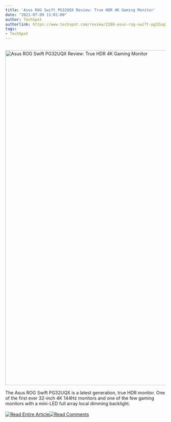 ```yaml
---
title: 'Asus ROG Swift PG32UQX Review: True HDR 4K Gaming Monitor'
date: "2021-07-09 11:01:00"
author: TechSpot
authorlink: https://www.techspot.com/review/2288-asus-rog-swift-pg32uqx/
tags:
- TechSpot
---
```

<a href="https://www.techspot.com/review/2288-asus-rog-swift-pg32uqx/" target="_blank"><img src="https://static.techspot.com/images2/news/ts3_thumbs/2021/07/2021-07-08-ts3_thumbs-e71.jpg" width="1500" height="1050" style="padding: 15px 0" title="Asus ROG Swift PG32UQX Review: True HDR 4K Gaming Monitor" /></a><br />The Asus ROG Swift PG32UQX is a latest generation, true HDR monitor. One of the first ever 32-inch 4K 144Hz monitors and one of the few gaming monitors with a mini-LED full array local dimming backlight.<br /><br /><a href="https://www.techspot.com/review/2288-asus-rog-swift-pg32uqx/"><img src="https://static.techspot.com/images/rss/rss_buttons_01.png" border="0" alt="Read Entire Article" /></a><a href="https://www.techspot.com/review/2288-asus-rog-swift-pg32uqx/#comments"><img src="https://static.techspot.com/images/rss/rss_buttons_02.png" border="0" alt="Read Comments" /></a><br /><br />